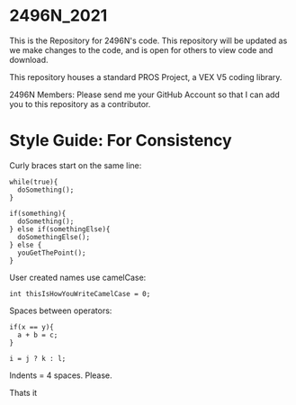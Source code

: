 # 2496N_2021

This is the Repository for 2496N's code. This repository will be updated as we make changes to the code, and is open for others to view code and download.

This repository houses a standard PROS Project, a VEX V5 coding library.

2496N Members: Please send me your GitHub Account so that I can add you to this repository as a contributor.

# Style Guide: For Consistency

Curly braces start on the same line:
```
while(true){
  doSomething();
}

if(something){
  doSomething();
} else if(somethingElse){
  doSomethingElse();
} else {
  youGetThePoint();
}
```
User created names use camelCase:
```
int thisIsHowYouWriteCamelCase = 0;
```
Spaces between operators:
```
if(x == y){
  a + b = c;
}

i = j ? k : l;
```
Indents = 4 spaces. Please.

Thats it
